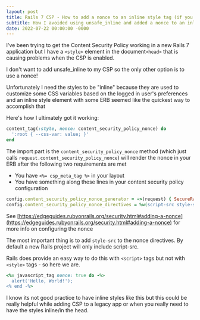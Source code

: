 ```yaml
---
layout: post
title: Rails 7 CSP - How to add a nonce to an inline style tag (if you must)
subtitle: How I avoided using unsafe_inline and added a nonce to an inline style tag in Rails 7
date: 2022-07-22 00:00:00 -0000
---
```



I've been trying to get the Content Security Policy working in a new Rails 7 application but I have a `<style>` element in the document`<head>` that is causing problems when the CSP is enabled.

I don't want to add unsafe_inline to my CSP so the only other option is to use a nonce!

Unfortunately I need the styles to be "inline" because they are used to customize some CSS variables based on the logged in user's preferences and an inline style element with some ERB seemed like the quickest way to accomplish that

Here's how I ultimately got it working:

```ruby
content_tag(:style, nonce: content_security_policy_nonce) do
  ':root { --css-var: value; }'
end
```

The import part is the `content_security_policy_nonce` method (which just calls `request.content_security_policy_nonce`) will render the nonce in your ERB after the following two requirements are met

- You have `<%= csp_meta_tag %>` in your layout 
- You have something along these lines in your content security policy configuration

```ruby
config.content_security_policy_nonce_generator = ->(request) { SecureRandom.base64(16) }
config.content_security_policy_nonce_directives = %w(script-src style-src)
```

See [https://edgeguides.rubyonrails.org/security.html#adding-a-nonce](https://edgeguides.rubyonrails.org/security.html#adding-a-nonce) for more info on configuring the nonce

The most important thing is to add `style-src` to the nonce directives. By default a new Rails project will only include script-src.

Rails does provide an easy way to do this with `<script>` tags but not with `<style>` tags - so here we are.

```ruby
<%= javascript_tag nonce: true do -%>
  alert('Hello, World!');
<% end -%>
```

I know its not good practice to have inline styles like this but this could be really helpful while adding CSP to a legacy app or when you really need to have the styles inline/in the head.


